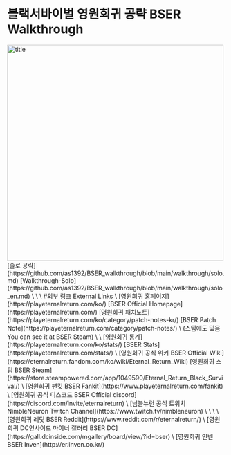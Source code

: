 # 블랙서바이벌 영원회귀 공략 BSER Walkthrough

<img src="../images/title.png" alt="title" width="500"/>
[솔로 공략](https://github.com/as1392/BSER_walkthrough/blob/main/walkthrough/solo.md) [Walkthrough-Solo](https://github.com/as1392/BSER_walkthrough/blob/main/walkthrough/solo_en.md)
\
\
\
#외부 링크 External Links
\
[영원회귀 홈페이지](https://playeternalreturn.com/ko/) [BSER Official Homepage](https://playeternalreturn.com/)
[영원회귀 패치노트](https://playeternalreturn.com/ko/category/patch-notes-kr/) [BSER Patch Note](https://playeternalreturn.com/category/patch-notes/) \
(스팀에도 있음 You can see it at BSER Steam) 
\
\
[영원회귀 통계](https://playeternalreturn.com/ko/stats/) [BSER Stats](https://playeternalreturn.com/stats/) \
[영원회귀 공식 위키 BSER Official Wiki](https://eternalreturn.fandom.com/ko/wiki/Eternal_Return_Wiki)
[영원회귀 스팀 BSER Steam](https://store.steampowered.com/app/1049590/Eternal_Return_Black_Survival/) \
[영원회귀 팬킷 BSER Fankit](https://www.playeternalreturn.com/fankit) \
[영원회귀 공식 디스코드 BSER Official discord](https://discord.com/invite/eternalreturn) \
[님블뉴런 공식 트위치 NimbleNeuron Twitch Channel](https://www.twitch.tv/nimbleneuron) \
\
\
\
[영원회귀 레딧 BSER Reddit](https://www.reddit.com/r/eternalreturn/) \
[영원회귀 DC인사이드 마이너 갤러리 BSER DC](https://gall.dcinside.com/mgallery/board/view/?id=bser) \
[영원회귀 인벤 BSER Inven](http://er.inven.co.kr/)
